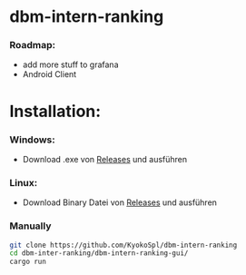 # dbm-intern-ranking

### Roadmap:
- add more stuff to grafana
- Android Client

# Installation:
### Windows:
- Download .exe von [Releases](https://github.com/KyokoSpl/dbm-intern-ranking/releases/tag/1.0.0) und ausführen


### Linux:
- Download Binary Datei von [Releases](https://github.com/KyokoSpl/dbm-intern-ranking/releases/tag/1.0.0) und ausführen

### Manually
````sh
git clone https://github.com/KyokoSpl/dbm-intern-ranking
cd dbm-inter-ranking/dbm-intern-ranking-gui/
cargo run
````